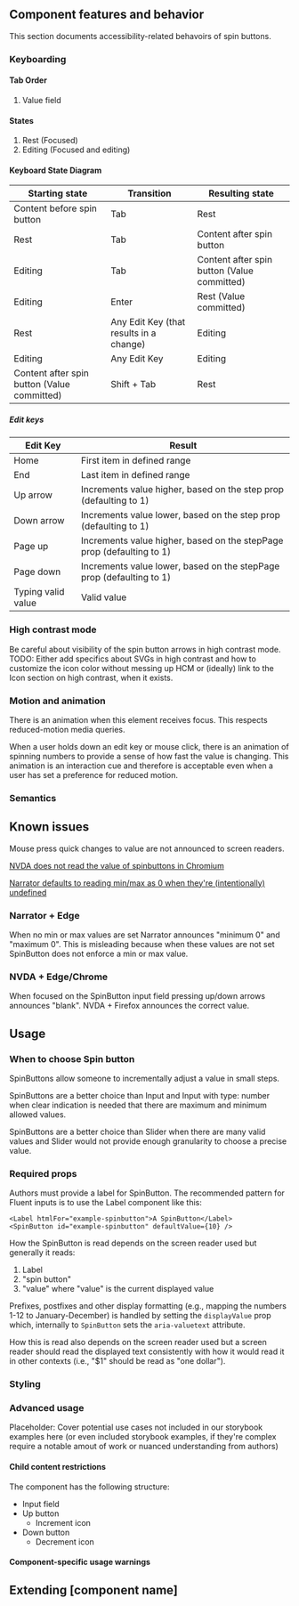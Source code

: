 ## Component features and behavior

This section documents accessibility-related behavoirs of spin buttons.

### Keyboarding

#### Tab Order
1. Value field

#### States
1. Rest (Focused)
2. Editing (Focused and editing)

#### Keyboard State Diagram

| Starting state | Transition | Resulting state |
| ---------- | ------------ | ------- |
| Content before spin button | Tab | Rest |
| Rest  | Tab | Content after spin button |
| Editing  | Tab | Content after spin button (Value committed) |
| Editing  | Enter | Rest (Value committed)|
| Rest  | Any Edit Key (that results in a change) | Editing |
| Editing  | Any Edit Key | Editing |
| Content after spin button (Value committed) | Shift + Tab | Rest |

##### Edit keys
| Edit Key | Result |
| ---------- | ------------ |
| Home | First item in defined range |
| End | Last item in defined range |
| Up arrow | Increments value higher, based on the step prop (defaulting to 1) |
| Down arrow | Increments value lower, based on the step prop (defaulting to 1) |
| Page up | Increments value higher, based on the stepPage prop (defaulting to 1) |
| Page down | Increments value lower, based on the stepPage prop (defaulting to 1) |
| Typing valid value | Valid value |

### High contrast mode

Be careful about visibility of the spin button arrows in high contrast mode.
TODO: Either add specifics about SVGs in high contrast and how to customize the icon color without messing up HCM or (ideally) link to the Icon section on high contrast, when it exists.

### Motion and animation

There is an animation when this element receives focus. This respects reduced-motion media queries.

When a user holds down an edit key or mouse click, there is an animation of spinning numbers to provide a sense of how fast the value is changing. This animation is an interaction cue and therefore is acceptable even when a user has set a preference for reduced motion.

### Semantics

## Known issues

Mouse press quick changes to value are not announced to screen readers.

[NVDA does not read the value of spinbuttons in Chromium](https://github.com/nvaccess/nvda/issues/13195)

[Narrator defaults to reading min/max as 0 when they're (intentionally) undefined](https://microsoft.visualstudio.com/Edge/_workitems/edit/39070743)

### Narrator + Edge
When no min or max values are set Narrator announces "minimum 0" and "maximum 0". This is misleading because when these values are not set SpinButton does not enforce a min or max value.

### NVDA + Edge/Chrome
When focused on the SpinButton input field pressing up/down arrows announces "blank". NVDA + Firefox announces the correct value.

## Usage



### When to choose Spin button

SpinButtons allow someone to incrementally adjust a value in small steps.

SpinButtons are a better choice than Input and Input with type: number when clear indication is needed that there are maximum and minimum allowed values.

SpinButtons are a better choice than Slider when there are many valid values and Slider would not provide enough granularity to choose a precise value.

### Required props

Authors must provide a label for SpinButton. The recommended pattern for Fluent inputs is to use the Label component like this:
```
<Label htmlFor="example-spinbutton">A SpinButton</Label>
<SpinButton id="example-spinbutton" defaultValue={10} />
```

How the SpinButton is read depends on the screen reader used but generally it reads:

1. Label
2. "spin button"
3. "value" where "value" is the current displayed value

Prefixes, postfixes and other display formatting (e.g., mapping the numbers 1-12 to January-December) is handled by setting the `displayValue` prop which, internally to `SpinButton` sets the `aria-valuetext` attribute.

How this is read also depends on the screen reader used but a screen reader should read the displayed text consistently with how it would read it in other contexts (i.e., "$1" should be read as "one dollar").

### Styling



### Advanced usage

Placeholder: Cover potential use cases not included in our storybook examples here (or even included storybook examples, if they're complex require a notable amout of work or nuanced understanding from authors)

#### Child content restrictions

The component has the following structure:
* Input field
* Up button
  * Increment icon
* Down button
  * Decrement icon


#### Component-specific usage warnings



## Extending [component name]


